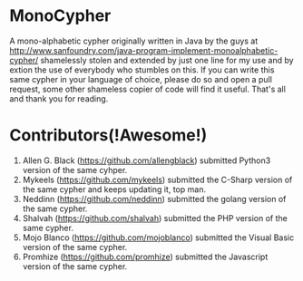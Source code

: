 # MonoCypher
A mono-alphabetic cypher originally written in Java by the guys at http://www.sanfoundry.com/java-program-implement-monoalphabetic-cypher/ shamelessly stolen and extended by just one line for my use and by extion the use of everybody who stumbles on this. 
If you can write this same cypher in your language of choice, please do so and open a pull request, some other shameless copier of code will find it useful.
That's all and thank you for reading.

# Contributors(!Awesome!)
1. Allen G. Black (https://github.com/allengblack) submitted Python3 version of the same cyhper.
2. Mykeels (https://github.com/mykeels) submitted the C-Sharp version of the same cypher and keeps updating it, top man.
3. Neddinn (https://github.com/neddinn) submitted the golang version of the same cypher.
4. Shalvah (https://github.com/shalvah) submitted the PHP version of the same cypher.
5. Mojo Blanco (https://github.com/mojoblanco) submitted the Visual Basic version of the same cypher.
6. Promhize (https://github.com/promhize) submitted the Javascript version of the same cypher.
